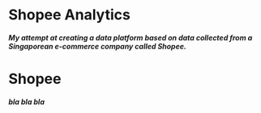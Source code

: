 # Shopee Analytics

##### My attempt at creating a data platform based on data collected from a Singaporean e-commerce company called Shopee.

# Shopee

##### bla bla bla

